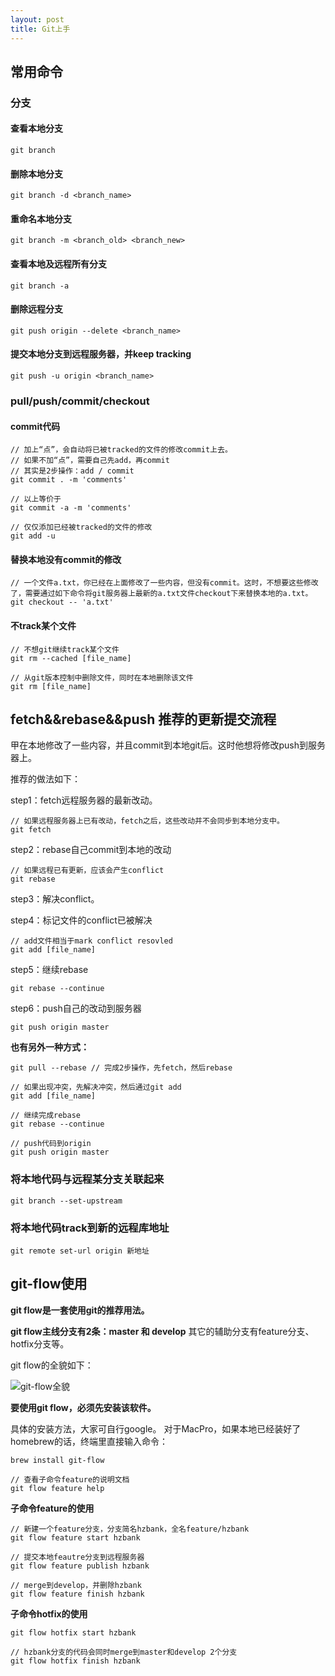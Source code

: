 ```yaml
---
layout: post
title: Git上手
---
```


## 常用命令

### 分支

#### 查看本地分支

```
git branch
```

#### 删除本地分支

```
git branch -d <branch_name>
```

#### 重命名本地分支

```
git branch -m <branch_old> <branch_new>
```


#### 查看本地及远程所有分支

```
git branch -a
```

#### 删除远程分支

```
git push origin --delete <branch_name>
```


#### 提交本地分支到远程服务器，并keep tracking

```
git push -u origin <branch_name>
```

### pull/push/commit/checkout

#### commit代码

```
// 加上“点”，会自动将已被tracked的文件的修改commit上去。
// 如果不加“点”，需要自己先add，再commit
// 其实是2步操作：add / commit
git commit . -m 'comments'

// 以上等价于
git commit -a -m 'comments'

// 仅仅添加已经被tracked的文件的修改
git add -u
```

#### 替换本地没有commit的修改
```
// 一个文件a.txt，你已经在上面修改了一些内容，但没有commit。这时，不想要这些修改了，需要通过如下命令将git服务器上最新的a.txt文件checkout下来替换本地的a.txt。
git checkout -- 'a.txt'
```

#### 不track某个文件
```
// 不想git继续track某个文件
git rm --cached [file_name]

// 从git版本控制中删除文件，同时在本地删除该文件
git rm [file_name]
```




## fetch&&rebase&&push 推荐的更新提交流程

甲在本地修改了一些内容，并且commit到本地git后。这时他想将修改push到服务器上。

推荐的做法如下：

step1：fetch远程服务器的最新改动。

```
// 如果远程服务器上已有改动，fetch之后，这些改动并不会同步到本地分支中。
git fetch
```

step2：rebase自己commit到本地的改动

```
// 如果远程已有更新，应该会产生conflict
git rebase
```

step3：解决conflict。

step4：标记文件的conflict已被解决

```
// add文件相当于mark conflict resovled
git add [file_name]
```

step5：继续rebase

```
git rebase --continue
```

step6：push自己的改动到服务器

```
git push origin master
```

**也有另外一种方式：**

```
git pull --rebase // 完成2步操作，先fetch，然后rebase

// 如果出现冲突，先解决冲突，然后通过git add
git add [file_name]

// 继续完成rebase
git rebase --continue

// push代码到origin
git push origin master

```

### 将本地代码与远程某分支关联起来

```
git branch --set-upstream 
```

### 将本地代码track到新的远程库地址

```
git remote set-url origin 新地址
```


## git-flow使用

**git flow是一套使用git的推荐用法。**

**git flow主线分支有2条：master 和 develop** 其它的辅助分支有feature分支、hotfix分支等。

git flow的全貌如下：

![git-flow全貌](http://changer119.qiniudn.com/git-flow.png)


**要使用git flow，必须先安装该软件。**

具体的安装方法，大家可自行google。
对于MacPro，如果本地已经装好了homebrew的话，终端里直接输入命令：

```
brew install git-flow
```

```
// 查看子命令feature的说明文档
git flow feature help
```

**子命令feature的使用**

```
// 新建一个feature分支，分支简名hzbank，全名feature/hzbank
git flow feature start hzbank

// 提交本地feautre分支到远程服务器
git flow feature publish hzbank  

// merge到develop，并删除hzbank
git flow feature finish hzbank  

```

**子命令hotfix的使用**

```
git flow hotfix start hzbank

// hzbank分支的代码会同时merge到master和develop 2个分支
git flow hotfix finish hzbank
```




